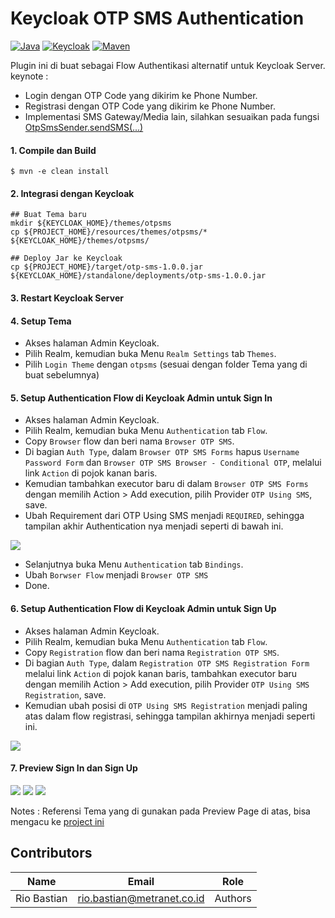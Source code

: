 # Keycloak OTP SMS Authentication

[![Java](https://img.shields.io/badge/Java-1.8.0-red.svg?style=plastic)](https://www.oracle.com/java/technologies/)
[![Keycloak](https://img.shields.io/badge/Keycloak-11.0.2-important.svg?style=plastic)](https://www.keycloak.org)
[![Maven](https://img.shields.io/badge/Maven-3.5.3-purple.svg?style=plastic)](https://maven.apache.org)

Plugin ini di buat sebagai Flow Authentikasi alternatif untuk Keycloak Server. keynote :
- Login dengan OTP Code yang dikirim ke Phone Number.
- Registrasi dengan OTP Code yang dikirim ke Phone Number.
- Implementasi SMS Gateway/Media lain, silahkan sesuaikan pada fungsi [OtpSmsSender.sendSMS(...)](https://gitlab.playcourt.id/riobastian/sms-otp-keycloak-authentication/-/blob/master/src/main/java/org/metranet/keycloak/otp/util/OtpSmsSender.java#L9)

#### 1. Compile dan Build
```
$ mvn -e clean install
```

#### 2. Integrasi dengan Keycloak
```
## Buat Tema baru
mkdir ${KEYCLOAK_HOME}/themes/otpsms
cp ${PROJECT_HOME}/resources/themes/otpsms/* ${KEYCLOAK_HOME}/themes/otpsms/

## Deploy Jar ke Keycloak
cp ${PROJECT_HOME}/target/otp-sms-1.0.0.jar ${KEYCLOAK_HOME}/standalone/deployments/otp-sms-1.0.0.jar
```

#### 3. Restart Keycloak Server

#### 4. Setup Tema
- Akses halaman Admin Keycloak.
- Pilih Realm, kemudian buka Menu `Realm Settings` tab `Themes`.
- Pilih `Login Theme` dengan `otpsms` (sesuai dengan folder Tema yang di buat sebelumnya) 

#### 5. Setup Authentication Flow di Keycloak Admin untuk Sign In
- Akses halaman Admin Keycloak.
- Pilih Realm, kemudian buka Menu `Authentication` tab `Flow`.
- Copy `Browser` flow dan beri nama `Browser OTP SMS`.
- Di bagian `Auth Type`, dalam `Browser OTP SMS Forms` hapus `Username Password Form` dan `Browser OTP SMS Browser - Conditional OTP`, melalui link `Action` di pojok kanan baris.
- Kemudian tambahkan executor baru di dalam `Browser OTP SMS Forms` dengan memilih Action > Add execution, pilih Provider `OTP Using SMS`, save.
- Ubah Requirement dari OTP Using SMS menjadi `REQUIRED`, sehingga tampilan akhir Authentication nya menjadi seperti di bawah ini.

![](https://gitlab.playcourt.id/riobastian/sms-otp-keycloak-authentication/-/raw/master/resources/images/otp-sms-authentication-flow.jpg)

- Selanjutnya buka Menu `Authentication` tab `Bindings`.
- Ubah `Borwser Flow` menjadi `Browser OTP SMS`
- Done.

#### 6. Setup Authentication Flow di Keycloak Admin untuk Sign Up
- Akses halaman Admin Keycloak.
- Pilih Realm, kemudian buka Menu `Authentication` tab `Flow`.
- Copy `Registration` flow dan beri nama `Registration OTP SMS`.
- Di bagian `Auth Type`, dalam `Registration OTP SMS Registration Form` melalui link `Action` di pojok kanan baris, tambahkan executor baru dengan memilih Action > Add execution, pilih Provider `OTP Using SMS Registration`, save.
- Kemudian ubah posisi di `OTP Using SMS Registration` menjadi paling atas dalam flow registrasi, sehingga tampilan akhirnya menjadi seperti ini.

![](https://gitlab.playcourt.id/riobastian/sms-otp-keycloak-authentication/-/raw/master/resources/images/otp-sms-authentication-flow-signup.jpg)

#### 7. Preview Sign In dan Sign Up
![](https://gitlab.playcourt.id/riobastian/sms-otp-keycloak-authentication/-/raw/master/resources/images/sms-login-page.jpg)
![](https://gitlab.playcourt.id/riobastian/sms-otp-keycloak-authentication/-/raw/master/resources/images/sms-otp-page.jpg)
![](https://gitlab.playcourt.id/riobastian/sms-otp-keycloak-authentication/-/raw/master/resources/images/sms-registration-page.jpg)

Notes : Referensi Tema yang di gunakan pada Preview Page di atas, bisa mengacu ke [project ini](https://gitlab.playcourt.id/riobastian/akuid-keycloak-theme)

## Contributors
| Name | Email | Role |
| ------------ | ------------ | ------------ |
| Rio Bastian | rio.bastian@metranet.co.id | Authors |